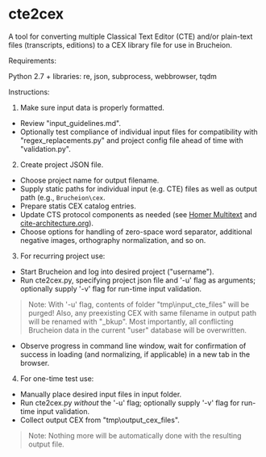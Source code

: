 # cte2cex

A tool for converting multiple Classical Text Editor (CTE) and/or plain-text files (transcripts, editions) to a CEX library file for use in Brucheion.

Requirements:

Python 2.7 + libraries: re, json, subprocess, webbrowser, tqdm

Instructions:

1. Make sure input data is properly formatted.

* Review "input\_guidelines.md". 
* Optionally test compliance of individual input files for compatibility with "regex\_replacements.py" and project config file ahead of time with "validation.py".

2. Create project JSON file.

* Choose project name for output filename.
* Supply static paths for individual input (e.g. CTE) files as well as output path (e.g., `Brucheion\cex`.
* Prepare statis CEX catalog entries.
* Update CTS protocol components as needed (see [Homer Multitext](https://www.homermultitext.org/hmt-doc/cite/texts/ctsoverview.html) and [cite-architecture.org](http://cite-architecture.org/cts/)).
* Choose options for handling of zero-space word separator, additional negative images, orthography normalization, and so on.

3. For recurring project use:

* Start Brucheion and log into desired project ("username").
* Run cte2cex.py, specifying project json file and '-u' flag as arguments; optionally supply '-v' flag for run-time input validation.
> Note: With '-u' flag, contents of folder "tmp\input\_cte\_files" will be purged! Also, any preexisting CEX with same filename in output path will be renamed with "_bkup". Most importantly, all conflicting Brucheion data in the current "user" database will be overwritten.
* Observe progress in command line window, wait for confirmation of success in loading (and normalizing, if applicable) in a new tab in the browser.

4. For one-time test use:

* Manually place desired input files in input folder.
* Run cte2cex.py *without* the '-u' flag; optionally supply '-v' flag for run-time input validation.
* Collect output CEX from "tmp\output\_cex\_files".
> Note: Nothing more will be automatically done with the resulting output file.